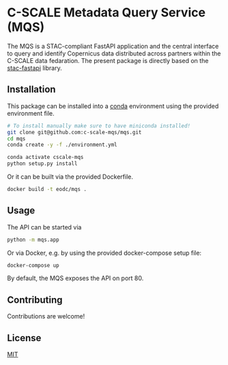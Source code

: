 # C-SCALE Metadata Query Service (MQS)

The MQS is a STAC-compliant FastAPI application and the central interface to query and identify Copernicus data distributed across partners within the C-SCALE data fedaration.
The present package is directly based on the [stac-fastapi](https://github.com/stac-utils/stac-fastapi) library.

## Installation

This package can be installed into a [conda](https://docs.conda.io/en/latest/miniconda.html) environment using the provided environment file.

```bash
# To install manually make sure to have miniconda installed!
git clone git@github.com:c-scale-mqs/mqs.git
cd mqs
conda create -y -f ./environment.yml

conda activate cscale-mqs
python setup.py install 
```

Or it can be built via the provided Dockerfile.

```bash
docker build -t eodc/mqs .
```

## Usage

The API can be started via

```bash
python -m mqs.app
```

Or via Docker, e.g. by using the provided docker-compose setup file:

```bash
docker-compose up
```

By default, the MQS exposes the API on port 80.


## Contributing
Contributions are welcome!

## License
[MIT](https://choosealicense.com/licenses/mit/)